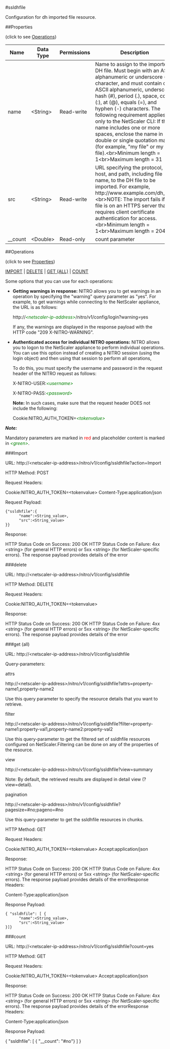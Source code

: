 #ssldhfile

Configuration for dh imported file resource.


##Properties 
<span>(click to see [Operations](#operations))</span>


<table><thead><tr><th>Name</th><th> Data Type</th><th> Permissions</th><th>Description</th></tr></thead><tbody><tr><td>name</td><td>&lt;String></td><td>Read-write</td><td>Name to assign to the imported DH file. Must begin with an ASCII alphanumeric or underscore (_) character, and must contain only ASCII alphanumeric, underscore, hash (#), period (.), space, colon (:), at (@), equals (=), and hyphen (-) characters. The following requirement applies only to the NetScaler CLI: If the name includes one or more spaces, enclose the name in double or single quotation marks (for example, "my file" or my file).&lt;br>Minimum length = 1&lt;br>Maximum length = 31</td><tr><tr><td>src</td><td>&lt;String></td><td>Read-write</td><td>URL specifying the protocol, host, and path, including file name, to the DH file to be imported. For example, http://www.example.com/dh_file. &lt;br>NOTE: The import fails if the file is on an HTTPS server that requires client certificate authentication for access.&lt;br>Minimum length = 1&lt;br>Maximum length = 2047</td><tr><tr><td>__count</td><td>&lt;Double></td><td>Read-only</td><td>count parameter</td><tr></tbody></table>
##Operations 
<span>(click to see [Properties](#properties))</span>


[IMPORT](#import) | [DELETE](#delete) | [GET (ALL)](#get-(all)) | [COUNT](#count)


Some options that you can use for each operations:
<ul><li><p><b>Getting warnings in response:</b> NITRO allows you to get warnings in an operation by specifying the "warning" query parameter as "yes". For example, to get warnings while connecting to the NetScaler appliance, the URL is as follows:</p><p>http://<span style="color:green;font-style:italic;">&lt;netscaler-ip-address&gt;</span>/nitro/v1/config/login?warning=yes</p><p>If any, the warnings are displayed in the response payload with the HTTP code "209 X-NITRO-WARNING".</p></li><li><p><b>Authenticated access for individual NITRO operations:</b> NITRO allows you to logon to the NetScaler appliance to perform individual operations. You can use this option instead of creating a NITRO session (using the login object) and then using that session to perform all operations,</p><p>To do this, you must specify the username and password in the request header of the NITRO request as follows:</p><p>X-NITRO-USER:<span style="color:green;font-style:italic;">&lt;username&gt;</span></p><p>X-NITRO-PASS:<span style="color:green;font-style:italic;">&lt;password&gt;</span></p><p><b>Note:</b> In such cases, make sure that the request header DOES not include the following:</p><p>Cookie:NITRO_AUTH_TOKEN=<span style="color:green;font-style:italic;">&lt;tokenvalue&gt;</span></p></li></ul>



***Note:*** 
Mandatory parameters are marked in <span style="color:#FF0000;">red</span> and placeholder content is marked in <span style="color:green;font-style:italic">&lt;green&gt;</span>.

###Import



URL: http://&lt;netscaler-ip-address&gt;/nitro/v1/config/ssldhfile?action=Import
HTTP Method: POST
Request Headers:

Cookie:NITRO_AUTH_TOKEN=&lt;tokenvalue&gt;Content-Type:application/json

Request Payload: ```{"ssldhfile":{      "name":<String_value>,      "src":<String_value>}}```
Response:
HTTP Status Code on Success: 200 OKHTTP Status Code on Failure: 4xx &lt;string&gt; (for general HTTP errors) or 5xx &lt;string&gt; (for NetScaler-specific errors). The response payload provides details of the error


###delete



URL: http://&lt;netscaler-ip-address&gt;/nitro/v1/config/ssldhfile
HTTP Method: DELETE
Request Headers:

Cookie:NITRO_AUTH_TOKEN=&lt;tokenvalue&gt;

Response:
HTTP Status Code on Success: 200 OKHTTP Status Code on Failure: 4xx &lt;string&gt; (for general HTTP errors) or 5xx &lt;string&gt; (for NetScaler-specific errors). The response payload provides details of the error


###get (all)



URL: http://&lt;netscaler-ip-address&gt;/nitro/v1/config/ssldhfile
Query-parameters:
attrs
http://&lt;netscaler-ip-address&gt;/nitro/v1/config/ssldhfile?attrs=property-name1,property-name2
Use this query parameter to specify the resource details that you want to retrieve.


filter
http://&lt;netscaler-ip-address&gt;/nitro/v1/config/ssldhfile?filter=property-name1:property-val1,property-name2:property-val2
Use this query-parameter to get the filtered set of ssldhfile resources configured on NetScaler.Filtering can be done on any of the properties of the resource.


view
http://&lt;netscaler-ip-address&gt;/nitro/v1/config/ssldhfile?view=summary
Note: By default, the retrieved results are displayed in detail view (?view=detail).


pagination
http://&lt;netscaler-ip-address&gt;/nitro/v1/config/ssldhfile?pagesize=#no;pageno=#no
Use this query-parameter to get the ssldhfile resources in chunks.



HTTP Method: GET
Request Headers:

Cookie:NITRO_AUTH_TOKEN=&lt;tokenvalue&gt;Accept:application/json

Response:
HTTP Status Code on Success: 200 OKHTTP Status Code on Failure: 4xx &lt;string&gt; (for general HTTP errors) or 5xx &lt;string&gt; (for NetScaler-specific errors). The response payload provides details of the errorResponse Headers:

Content-Type:application/json

Response Payload: ```{ "ssldhfile": [ {      "name":<String_value>,      "src":<String_value>}]}```



###count



URL: http://&lt;netscaler-ip-address&gt;/nitro/v1/config/ssldhfile?count=yes
HTTP Method: GET
Request Headers:

Cookie:NITRO_AUTH_TOKEN=&lt;tokenvalue&gt;Accept:application/json

Response:
HTTP Status Code on Success: 200 OKHTTP Status Code on Failure: 4xx &lt;string&gt; (for general HTTP errors) or 5xx &lt;string&gt; (for NetScaler-specific errors). The response payload provides details of the errorResponse Headers:

Content-Type:application/json

Response Payload: 
{ "ssldhfile": [ { "__count": "#no"} ] }



